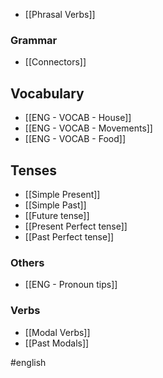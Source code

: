 -  [[Phrasal Verbs]]

### Grammar

* [[Connectors]]
## Vocabulary

- [[ENG - VOCAB - House]]
- [[ENG - VOCAB - Movements]]
- [[ENG - VOCAB - Food]]

## Tenses

* [[Simple Present]]
* [[Simple Past]]
* [[Future tense]]
* [[Present Perfect tense]]
* [[Past Perfect tense]]

### Others

* [[ENG - Pronoun tips]]

### Verbs

* [[Modal Verbs]]
* [[Past Modals]]

#english 